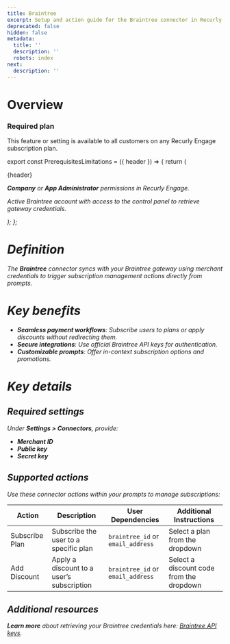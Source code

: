 ```yaml
---
title: Braintree
excerpt: Setup and action guide for the Braintree connector in Recurly Engage.
deprecated: false
hidden: false
metadata:
  title: ''
  description: ''
  robots: index
next:
  description: ''
---
```

# Overview

### Required plan

This feature or setting is available to all customers on any Recurly Engage subscription plan.

export const PrerequisitesLimitations = ({ header }) => {
  return (
    <div className="flex justify-start">
      <div className="rounded-md p-6 m-4 max-w-lg shadow-md border border-gray-300 dark:bg-gray-800 dark:border-gray-600">
        <p className="text-lg font-bold">{header}</p>
        <p>
          <i className="fa-solid fa-check mr-2" />
          <strong>Company</strong> or <strong>App Administrator</strong> permissions in Recurly Engage.
        </p>
        <p>
          <i className="fa-solid fa-check mr-2" />
          Active Braintree account with access to the control panel to retrieve gateway credentials.
        </p>
      </div>
    </div>
  );
};

<PrerequisitesLimitations header="Prerequisites & limitations" />

# Definition

The **Braintree** connector syncs with your Braintree gateway using merchant credentials to trigger subscription management actions directly from prompts.

# Key benefits

* **Seamless payment workflows**: Subscribe users to plans or apply discounts without redirecting them.
* **Secure integrations**: Use official Braintree API keys for authentication.
* **Customizable prompts**: Offer in-context subscription options and promotions.

# Key details

## Required settings

Under **Settings > Connectors**, provide:

* **Merchant ID**
* **Public key**
* **Secret key**

## Supported actions

Use these connector actions within your prompts to manage subscriptions:

| Action         | Description                               | User Dependencies                 | Additional Instructions                  |
| -------------- | ----------------------------------------- | --------------------------------- | ---------------------------------------- |
| Subscribe Plan | Subscribe the user to a specific plan     | `braintree_id` or `email_address` | Select a plan from the dropdown          |
| Add Discount   | Apply a discount to a user’s subscription | `braintree_id` or `email_address` | Select a discount code from the dropdown |

## Additional resources

**Learn more** about retrieving your Braintree credentials here: [Braintree API keys](https://developer.paypal.com/braintree/articles/control-panel/important-gateway-credentials).